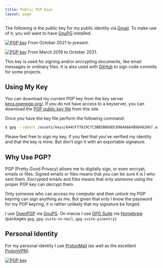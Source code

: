 ```yaml
---
title: Public PGP Keys
layout: page
---
```


The following is the public key for my public identity via [Gmail](https://www.google.com/gmail/about/). To make use of it, you will want to have [GnuPG](http://gnupg.org/) installed. 

[![PGP key](https://img.shields.io/badge/pgp-96A0664B9D482667-blue)](https://keys.openpgp.org/vks/v1/by-fingerprint/644CF77829C7C3BB5B868DC896A0664B9D482667) From October 2021 to present.

[![PGP key](https://img.shields.io/badge/pgp-565B73DB6CC7F708-inactive)](https://keys.openpgp.org/vks/v1/by-fingerprint/49CC458D0281805F54A1B65A565B73DB6CC7F708) From March 2019 to October 2021.

This key is used for signing and/or encrypting documents, like email messages or ordinary files. It is also used with [GitHub](https://github.com//) to sign code commits for some projects.

## Using My Key

You can download my current PGP key from the key server [keys.openpgp.org/](https://keys.openpgp.org/vks/v1/by-fingerprint/644CF77829C7C3BB5B868DC896A0664B9D482667). If you do not have access to a keyserver, you can download the [PGP public key file](/assets/keys/644CF77829C7C3BB5B868DC896A0664B9D482667.asc) from this site.

Once you have the key file perform the following command:

```bash
$ gpg --import /assets/keys/644CF77829C7C3BB5B868DC896A0664B9D482667.asc
```

Please feel free to sign my key, if you feel that you’ve verified my identity and that the key is mine. But don’t sign it with an exportable signature.

## Why Use PGP?

PGP (Pretty Good Privacy) allows me to digitally sign, or even encrypt, emails or files. Signed emails or files means that you can be sure it is I who sent them. Encrypted emails and files means that only someone using the proper PGP key can decrypt them.

Only someone who can access my computer and then unlock my PGP keyring can sign anything as me. But given that only I know the password for my PGP keyring, it is rather unlikely that my signature be forged.

I use [OpenPGP](https://www.openpgp.org/) via [GnuPG](http://www.gnupg.org/). On macos I use [GPG Suite](https://gpgtools.org/) via [Homebrew](https://brew.sh/) (packages `gpg`, `gpg-suite-no-mail`, `gpg-suite-pinentry`). 

## Personal Identity

For my personal identity I use [ProtonMail](https://protonmail.com/) (as well as the excellent [ProtonVPN](https://protonvpn.com/)).

[![PGP key](https://img.shields.io/badge/pgp-5337DCA90E415DEB-blue)](https://keys.openpgp.org/vks/v1/by-fingerprint/FB67DDD277A98138222B014A5337DCA90E415DEB)